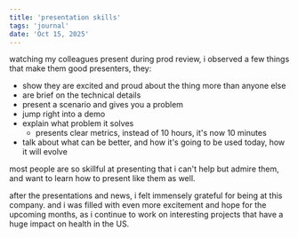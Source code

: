 ```yaml
---
title: 'presentation skills'
tags: 'journal'
date: 'Oct 15, 2025'
---
```


watching my colleagues present during prod review, i observed a few things that make them good presenters, they:

- show they are excited and proud about the thing more than anyone else
- are brief on the technical details
- present a scenario and gives you a problem
- jump right into a demo
- explain what problem it solves
  - presents clear metrics, instead of 10 hours, it's now 10 minutes
- talk about what can be better, and how it's going to be used today, how it will evolve

most people are so skillful at presenting that i can't help but admire them, and want to learn how to present like them as well.

after the presentations and news, i felt immensely grateful for being at this company. and i was filled with even more excitement and hope for the upcoming months, as i continue to work on interesting projects that have a huge impact on health in the US.